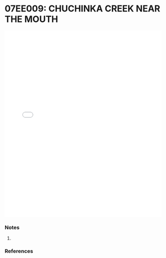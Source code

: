 # 07EE009: CHUCHINKA CREEK NEAR THE MOUTH

<iframe src="/_static/stations/07EE009_fdc.html" width="100%" height="600" frameborder="0"></iframe>

### Notes
1. 

### References

